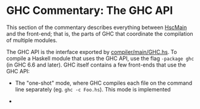 # GHC Commentary: The GHC API



This section of the commentary describes everything between [HscMain](commentary/compiler/hsc-main) and the front-end; that is, the parts of GHC that coordinate the compilation of multiple modules.



[](/trac/ghc/attachment/wiki/Commentary/Compiler/API/ghc-top.png)



The GHC API is the interface exported by [compiler/main/GHC.hs](/trac/ghc/browser/ghc/compiler/main/GHC.hs).  To compile a Haskell module that uses the GHC API, use the flag `-package ghc` (in GHC 6.6 and later).  GHC itself contains a few front-ends that use the GHC API:


- The "one-shot" mode, where GHC compiles each file on the command line separately (eg. `ghc -c Foo.hs`).  This mode
  is implemented 

- 
